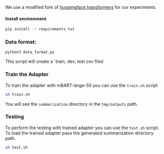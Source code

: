 We use a modified fork of [huggingface transformers](https://github.com/huggingface/transformers) for our experiments.

#### Install environment

```sh
pip install -r requirements.txt
```

### Data format:
```
python3 data_format.py
```

This script will create a `train, dev, test csv files'

### Train the Adapter

To train the adapter with mBART-large-50 you can use the `train.sh` script

```sh
sh train.sh
```
You will see the `summarization` directory in the `tmp/outputs` path. 
### Testing

To perform the testing with trained adapter you can use the `test.sh` script. To load the trained adapter pass the generated summarization directory path.

```sh
sh test.sh
```


